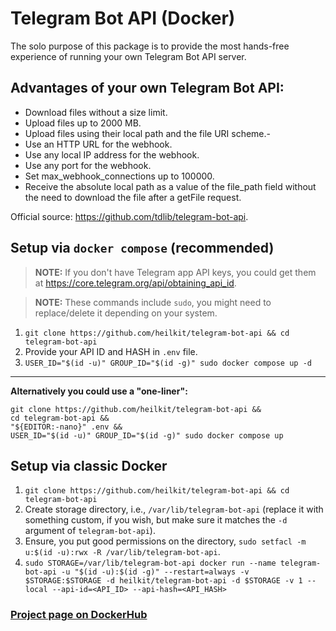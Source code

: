 # Telegram Bot API (Docker)

The solo purpose of this package is to provide the most hands-free experience of running your own Telegram Bot API
server.

## Advantages of your own Telegram Bot API:

- Download files without a size limit.
- Upload files up to 2000 MB.
- Upload files using their local path and the file URI scheme.-
- Use an HTTP URL for the webhook.
- Use any local IP address for the webhook.
- Use any port for the webhook.
- Set max_webhook_connections up to 100000.
- Receive the absolute local path as a value of the file_path field without the need to download the file after a
  getFile request.

Official source: https://github.com/tdlib/telegram-bot-api.

## Setup via `docker compose` (recommended)

> **NOTE:** If you don't have Telegram app API keys, you could get them
> at https://core.telegram.org/api/obtaining_api_id.

> **NOTE:** These commands include `sudo`, you might need to replace/delete it depending on your system.

1. `git clone https://github.com/heilkit/telegram-bot-api && cd telegram-bot-api`
2. Provide your API ID and HASH in `.env` file.
3. `USER_ID="$(id -u)" GROUP_ID="$(id -g)" sudo docker compose up -d`

---
**Alternatively you could use a "one-liner":**

```
git clone https://github.com/heilkit/telegram-bot-api && 
cd telegram-bot-api && 
"${EDITOR:-nano}" .env && 
USER_ID="$(id -u)" GROUP_ID="$(id -g)" sudo docker compose up
```

## Setup via classic Docker

1. `git clone https://github.com/heilkit/telegram-bot-api && cd telegram-bot-api`
2. Create storage directory, i.e., `/var/lib/telegram-bot-api` (replace it with something custom, if you wish, but make
   sure it matches the `-d` argument of `telegram-bot-api`).
3. Ensure, you put good permissions on the directory, `sudo setfacl -m u:$(id -u):rwx -R /var/lib/telegram-bot-api`.
4. `sudo STORAGE=/var/lib/telegram-bot-api docker run --name telegram-bot-api -u "$(id -u):$(id -g)" --restart=always -v $STORAGE:$STORAGE -d heilkit/telegram-bot-api -d $STORAGE -v 1 --local --api-id=<API_ID> --api-hash=<API_HASH>`

### [Project page on DockerHub](https://hub.docker.com/r/heilkit/telegram-bot-api)